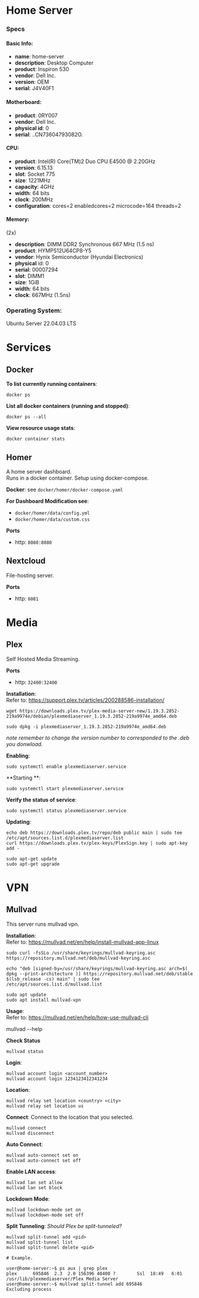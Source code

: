 # Home Server

### Specs

#### Basic Info:
- **name**: home-server                 
- **description**: Desktop Computer
- **product**: Inspiron 530
- **vendor**: Dell Inc.
- **version**: OEM
- **serial**: J4V40F1

#### Motherboard:
- **product**: 0RY007
- **vendor**: Dell Inc.
- **physical id**: 0
- **serial**: ..CN73604793082O.

#### CPU:
- **product**: Intel(R) Core(TM)2 Duo CPU E4500 @ 2.20GHz
- **version**: 6.15.13
- **slot**: Socket 775
- **size**: 1221MHz
- **capacity**: 4GHz
- **width**: 64 bits
- **clock**: 200MHz
- **configuration**: cores=2 enabledcores=2 microcode=164 threads=2

#### Memory:
(2x)
- **description**: DIMM DDR2 Synchronous 667 MHz (1.5 ns)
- **product**: HYMP512U64CP8-Y5
- **vendor**: Hynix Semiconductor (Hyundai Electronics)
- **physical** id: 0
- **serial**: 00007294
- **slot**: DIMM1
- **size**: 1GiB
- **width**: 64 bits
- **clock**: 667MHz (1.5ns)

### Operating System:
Ubuntu Server 22.04.03 LTS

# Services

## Docker

**To list currently running containers**:
```
docker ps
```
**List all docker containers (running and stopped)**:
```
docker ps --all
```
**View resource usage stats**:
```
docker container stats
```

## Homer
A home server dashboard.  
Runs in a docker container. Setup using docker-compose.

**Docker**:
see `docker/homer/docker-compose.yaml`

**For Dashboard Modification see**:
- `docker/homer/data/config.yml`
- `docker/homer/data/custom.css`
  
**Ports**
- http: `8080:8080`

## Nextcloud
File-hosting server.

**Ports**
- http: `8081`

# Media

## Plex
Self Hosted Media Streaming.

**Ports**
- http: `32400:32400`

**Installation**:  
Refer to: https://support.plex.tv/articles/200288586-installation/
```
wget https://downloads.plex.tv/plex-media-server-new/1.19.3.2852-219a9974e/debian/plexmediaserver_1.19.3.2852-219a9974e_amd64.deb 
```
```
sudo dpkg -i plexmediaserver_1.19.3.2852-219a9974e_amd64.deb
```
*note remember to change the version number to corresponded to the .deb you donwload.*

**Enabling**:  
```
sudo systemctl enable plexmediaserver.service
```
**Starting **:
```
sudo systemctl start plexmediaserver.service
```
**Verify the status of service**:
```
sudo systemctl status plexmediaserver.service
```
**Updating**:
```
echo deb https://downloads.plex.tv/repo/deb public main | sudo tee /etc/apt/sources.list.d/plexmediaserver.list
curl https://downloads.plex.tv/plex-keys/PlexSign.key | sudo apt-key add -

sudo apt-get update
sudo apt-get upgrade
```

# VPN

## Mullvad
This server runs mullvad vpn.  

**Installation**:  
Refer to: https://mullvad.net/en/help/install-mullvad-app-linux  
```
sudo curl -fsSLo /usr/share/keyrings/mullvad-keyring.asc https://repository.mullvad.net/deb/mullvad-keyring.asc

echo "deb [signed-by=/usr/share/keyrings/mullvad-keyring.asc arch=$( dpkg --print-architecture )] https://repository.mullvad.net/deb/stable $(lsb_release -cs) main" | sudo tee /etc/apt/sources.list.d/mullvad.list

sudo apt update
sudo apt install mullvad-vpn
```

**Usage**:  
Refer to: https://mullvad.net/en/help/how-use-mullvad-cli  

mullvad --help

**Check Status**
```
mullvad status
```
**Login**:
```
mullvad account login <account_number>
mullvad account login 1234123412341234
```
**Location**:
```
mullvad relay set location <country> <city>  
mullvad relay set location us
```
**Connect**:
Connect to the location that you selected.
```
mullvad connect
mullvad disconnect
```
**Auto Connect**:
```
mullvad auto-connect set on
mullvad auto-connect set off
```
**Enable LAN access**:
```
mullvad lan set allow
mullvad lan set block
```
**Lockdown Mode**:
```
mullvad lockdown-mode set on
mullvad lockdown-mode set off
```
**Split Tunneling**: *Should Plex be split-tunneled?*
```
mullvad split-tunnel add <pid>
mullvad split-tunnel list
mullvad split-tunnel delete <pid>

# Example.

user@home-server:~$ ps aux | grep plex
plex      695846  2.3  2.0 156396 40400 ?        Ssl  18:49   6:01 /usr/lib/plexmediaserver/Plex Media Server
user@home-server:~$ mullvad split-tunnel add 695846 
Excluding process
```


